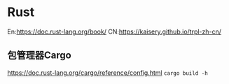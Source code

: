 # Rust
En:https://doc.rust-lang.org/book/
CN:https://kaisery.github.io/trpl-zh-cn/
## 包管理器Cargo
https://doc.rust-lang.org/cargo/reference/config.html
`cargo build -h`